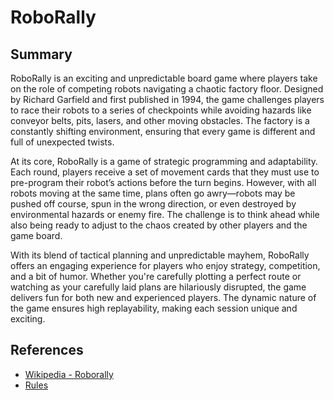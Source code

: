 # RoboRally

## Summary
RoboRally is an exciting and unpredictable board game where players take on the role of competing robots navigating a chaotic factory floor. Designed by Richard Garfield and first published in 1994, the game challenges players to race their robots to a series of checkpoints while avoiding hazards like conveyor belts, pits, lasers, and other moving obstacles. The factory is a constantly shifting environment, ensuring that every game is different and full of unexpected twists.

At its core, RoboRally is a game of strategic programming and adaptability. Each round, players receive a set of movement cards that they must use to pre-program their robot’s actions before the turn begins. However, with all robots moving at the same time, plans often go awry—robots may be pushed off course, spun in the wrong direction, or even destroyed by environmental hazards or enemy fire. The challenge is to think ahead while also being ready to adjust to the chaos created by other players and the game board.

With its blend of tactical planning and unpredictable mayhem, RoboRally offers an engaging experience for players who enjoy strategy, competition, and a bit of humor. Whether you're carefully plotting a perfect route or watching as your carefully laid plans are hilariously disrupted, the game delivers fun for both new and experienced players. The dynamic nature of the game ensures high replayability, making each session unique and exciting.

## References
- [Wikipedia - Roborally](https://en.wikipedia.org/wiki/RoboRally)
- [Rules](https://renegadegamestudios.com/content/File%20Storage%20for%20site/Rulebooks/Robo%20Rally/RoboRally_Rulebook_WEB.pdf?srsltid=AfmBOor9lvAfFrfgzS6fMMA9l2VDgENOecMsCR7DDaWnKiCyLQPH7epq)